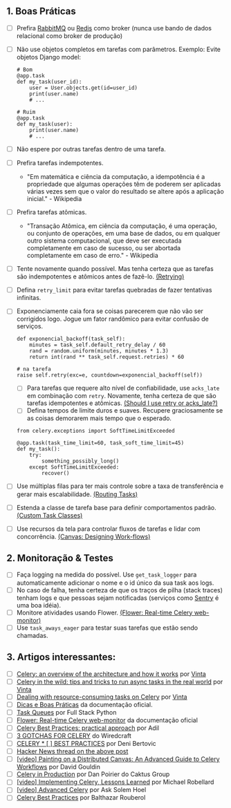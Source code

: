 ## 1. Boas Práticas

  * [ ] Prefira [RabbitMQ](https://www.rabbitmq.com/) ou [Redis](https://redis.io/) como broker (nunca use bando de dados relacional como broker de produção)
  * [ ] Não use objetos completos em tarefas com parâmetros. Exemplo: Evite objetos Django model:
    ```
    # Bom
    @app.task
    def my_task(user_id):
        user = User.objects.get(id=user_id)
        print(user.name)
        # ...
    ```

    ```
    # Ruim
    @app.task
    def my_task(user):
        print(user.name)
        # ...
    ```
  * [ ] Não espere por outras tarefas dentro de uma tarefa.
  * [ ] Prefira tarefas indempotentes.
    * "Em matemática e ciência da computação, a idempotência é a propriedade que algumas operações têm de poderem ser aplicadas várias vezes sem que o valor do resultado se altere após a aplicação inicial." - Wikipedia
  * [ ] Prefira tarefas atômicas.
    * "Transação Atômica, em ciência da computação, é uma operação, ou conjunto de operações, em uma base de dados, ou em qualquer outro sistema computacional, que deve ser executada completamente em caso de sucesso, ou ser abortada completamente em caso de erro." - Wikipedia
  * [ ] Tente novamente quando possível. Mas tenha certeza que as tarefas são indempotentes e atômicos antes de fazê-lo. [(Retrying)](http://docs.celeryproject.org/en/latest/userguide/tasks.html#retrying)
  * [ ] Defina `retry_limit` para evitar tarefas quebradas de fazer tentativas infinitas.
  * [ ] Exponenciamente caia fora se coisas parecerem que não vão ser corrigidos logo. Jogue um fator randômico para evitar confusão de serviços.
    ```
    def exponencial_backoff(task_self):
        minutes = task_self.default_retry_delay / 60
        rand = random.uniform(minutes, minutes * 1.3)
        return int(rand ** task_self.request.retries) * 60

    # na tarefa
    raise self.retry(exc=e, countdown=exponencial_backoff(self))
    ```
      * [ ] Para tarefas que requere alto nível de confiabilidade, use `acks_late` em combinação com `retry`. Novamente, tenha certeza de que são tarefas idempotentes e atômicas. [(Should I use retry or acks_late?)](http://docs.celeryproject.org/en/latest/faq.html#faq-acks-late-vs-retry)
      * [ ] Defina tempos de limite duros e suaves. Recupere graciosamente se as coisas demorarem mais tempo que o esperado.
    ```
    from celery.exceptions import SoftTimeLimitExceeded

    @app.task(task_time_limit=60, task_soft_time_limit=45)
    def my_task():
        try:
            something_possibly_long()
        except SoftTimeLimitExceeded:
            recover()
    ```
  * [ ] Use múltiplas filas para ter mais controle sobre a taxa de transferência e gerar mais escalabilidade. [(Routing Tasks)](http://docs.celeryproject.org/en/latest/userguide/routing.html)
  * [ ] Estenda a classe de tarefa base para definir comportamentos padrão. [(Custom Task Classes)](http://docs.celeryproject.org/en/latest/userguide/tasks.html#custom-task-classes)
  * [ ] Use recursos da tela para controlar fluxos de tarefas e lidar com concorrência. [(Canvas: Designing Work-flows)](http://docs.celeryproject.org/en/latest/userguide/canvas.html)

## 2. Monitoração & Testes

  * [ ] Faça logging na medida do possível. Use `get_task_logger` para automaticamente adicionar o nome e o id único da sua task aos logs.
  * [ ] No caso de falha, tenha certeza de que os traços de pilha (stack traces) tenham logs e que pessoas sejam notificadas (serviços como [Sentry](https://sentry.io) é uma boa idéia).
  * [ ] Monitore atividades usando Flower. [(Flower: Real-time Celery web-monitor)](http://docs.celeryproject.org/en/latest/userguide/monitoring.html#flower-real-time-celery-web-monitor)
  * [ ] Use `task_aways_eager` para testar suas tarefas que estão sendo chamadas.

## 3. Artigos interessantes:
 * [ ] [Celery: an overview of the architecture and how it works](https://www.vinta.com.br/blog/2017/celery-overview-archtecture-and-how-it-works/) por [Vinta](https://www.vinta.com.br/)
 * [ ] [Celery in the wild: tips and tricks to run async tasks in the real world](https://www.vinta.com.br/blog/2018/celery-wild-tips-and-tricks-run-async-tasks-real-world/) por [Vinta](https://www.vinta.com.br/)
 * [ ] [Dealing with resource-consuming tasks on Celery](https://www.vinta.com.br/blog/2018/dealing-resource-consuming-tasks-celery/) por [Vinta](https://www.vinta.com.br/)
 * [ ] [Dicas e Boas Práticas](http://celery.readthedocs.io/en/latest/userguide/tasks.html#tips-and-best-practices) da documentação oficial.
 * [ ] [Task Queues](https://www.fullstackpython.com/task-queues.html) por Full Stack Python
 * [ ] [Flower: Real-time Celery web-monitor](http://celery.readthedocs.io/en/latest/userguide/monitoring.html#flower-real-time-celery-web-monitor) da documentação oficial
 * [ ] [Celery Best Practices: practical approach](https://khashtamov.com/en/celery-best-practices-practical-approach/) por Adil
 * [ ] [3 GOTCHAS FOR CELERY](https://wiredcraft.com/blog/3-gotchas-for-celery/) do Wiredcraft
 * [ ] [CELERY  * [ ] BEST PRACTICES](https://denibertovic.com/posts/celery-best-practices/) por Deni Bertovic
 * [ ] [Hacker News thread on the above post](https://news.ycombinator.com/item?id=7909201)
 * [ ] [[video] Painting on a Distributed Canvas: An Advanced Guide to Celery Workflows](https://www.youtube.com/watch?v=XoMu8vhdc-A) por David Gouldin
 * [ ] [Celery in Production](https://www.caktusgroup.com/blog/2014/09/29/celery-production/) por Dan Poirier do Caktus Group
 * [ ] [[video] Implementing Celery, Lessons Learned](https://www.youtube.com/watch?v=hmtSe0yPi6I) por Michael Robellard
 * [ ] [[video] Advanced Celery](https://www.youtube.com/watch?v=gpKMwPoldak&t=1416s) por Ask Solem Hoel
 * [ ] [Celery Best Practices](https://blog.balthazar-rouberol.com/celery-best-practices) por Balthazar Rouberol
